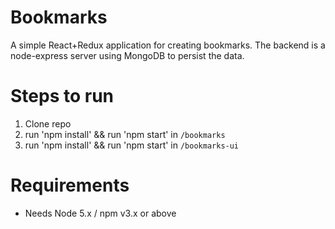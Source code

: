 Bookmarks
=========

A simple React+Redux application for creating bookmarks. The backend is a node-express server using MongoDB to persist the data.

Steps to run
=============
1) Clone repo
2) run 'npm install' && run 'npm start' in `/bookmarks`
3) run 'npm install' && run 'npm start' in `/bookmarks-ui`

Requirements
===============
* Needs Node 5.x / npm v3.x or above
